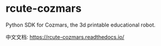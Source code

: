 # rcute-cozmars
Python SDK for Cozmars, the 3d printable educational robot.

中文文档: https://rcute-cozmars.readthedocs.io/
